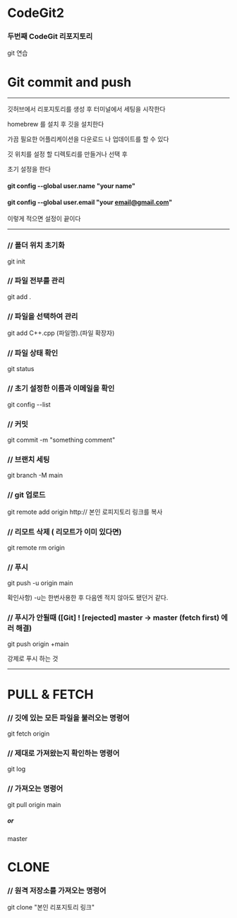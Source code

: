# CodeGit2

### 두번째 CodeGit 리포지토리

git 연습
  
  
# Git  commit and push
---
깃허브에서 리포지토리를 생성 후 터미널에서 세팅을 시작한다

homebrew 를 설치 후 깃을 설치한다

가끔 필요한 어플리케이션을 다운로드 나 업데이트를 할 수 있다 

깃 위치를 설정 할 디렉토리를 만들거나 선택 후 

초기 설정을 한다
#### git config --global user.name "your name"
#### git config --global user.email "your email@gmail.com"
이렇게 적으면 설정이 끝이다


---

### // 폴더 위치 초기화
git init  

### // 파일 전부를 관리

git add .     


### // 파일을 선택하여 관리

git add C++.cpp     (파일명).(파일 확장자)



### // 파일 상태 확인

git status


### // 초기 설정한 이름과 이메일을 확인

git config --list



### // 커밋 

git commit -m "something comment"	



### // 브랜치 세팅  

git branch -M main



### // git 업로드

git remote add origin http:// 본인 로피지토리 링크를 복사



### // 리모트 삭제 ( 리모트가 이미 있다면)

git remote rm origin 



### // 푸시
git push -u origin main

 확인사항)   -u는  한번사용한 후 다음엔 적지 않아도 됐던거 같다.



### // 푸시가 안될때  ([Git] ! [rejected] master -> master (fetch first) 에러 해결)

git push origin +main

강제로 푸시 하는 것

---

# PULL & FETCH

### // 깃에 있는 모든 파일을 불러오는 명령어

git fetch origin   


### // 제대로 가져왔는지 확인하는 명령어

git log 


### // 가져오는 명령어

git pull origin main     

##### or     

master






# CLONE

### // 원격 저장소를 가져오는 명령어 

git clone "본인 리포지토리 링크"


